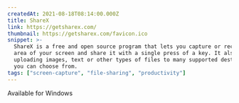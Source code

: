 ```yaml
---
createdAt: 2021-08-18T08:14:00.000Z
title: ShareX
link: https://getsharex.com/
thumbnail: https://getsharex.com/favicon.ico
snippet: >-
  ShareX is a free and open source program that lets you capture or record any
  area of your screen and share it with a single press of a key. It also allows
  uploading images, text or other types of files to many supported destinations
  you can choose from.
tags: ["screen-capture", "file-sharing", "productivity"]
---
```

Available for Windows